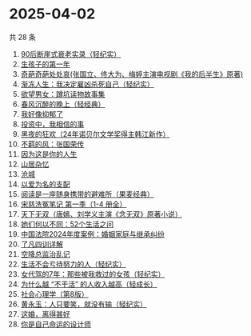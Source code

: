 # 2025-04-02

共 28 条

<!-- BEGIN WEREAD -->
<!-- 最后更新时间 2025-04-02 21:20:22 +0800 -->
1. [90后断崖式衰老实录（轻纪实）](https://weread.qq.com/web/bookDetail/883324a0813ab9c81g016c9c)
1. [生孩子的第一年](https://weread.qq.com/web/bookDetail/f3732df0813ab9c6eg013666)
1. [奇葩奇葩处处哀(张国立、佟大为、梅婷主演电视剧《我的后半生》原著)](https://weread.qq.com/web/bookDetail/f00329c0813ab9cc4g012ec4)
1. [渐冻人生：我决定雇凶杀死自己（轻纪实）](https://weread.qq.com/web/bookDetail/be332e60813ab9c75g019560)
1. [欲望男女：蹲坑读物故事集](https://weread.qq.com/web/bookDetail/f83320a0813ab9c90g015c2e)
1. [春风沉醉的晚上（轻经典）](https://weread.qq.com/web/bookDetail/29032c50813ab9c32g0116a7)
1. [我好像抑郁了](https://weread.qq.com/web/bookDetail/1c032c20813ab9c7cg0178f4)
1. [投资中，我相信的事](https://weread.qq.com/web/bookDetail/e7a32530813ab9c7cg014c8a)
1. [黑夜的狂欢（24年诺贝尔文学奖得主韩江新作）](https://weread.qq.com/web/bookDetail/b2932c90813ab9cb1g011ee5)
1. [不羁的风：张国荣传](https://weread.qq.com/web/bookDetail/459325b07192b26c459dceb)
1. [因为这是你的人生](https://weread.qq.com/web/bookDetail/aa3329b0813ab9c8eg01957c)
1. [山居杂忆](https://weread.qq.com/web/bookDetail/90432270813ab8a7eg018ba7)
1. [沧城](https://weread.qq.com/web/bookDetail/10e32ff0813ab9c72g019371)
1. [以爱为名的支配](https://weread.qq.com/web/bookDetail/7be320b0813ab93f4g019416)
1. [阅读是一座随身携带的避难所（果麦经典）](https://weread.qq.com/web/bookDetail/d0b3214071f2a92ad0b8416)
1. [宋慈洗冤笔记 第一季（1-4 册全）](https://weread.qq.com/web/bookDetail/bea326d0813ab7fcag016618)
1. [天下无双（唐嫣、刘学义主演《念无双》原著小说）](https://weread.qq.com/web/bookDetail/f9332080813ab8a1fg018454)
1. [她们何以不同：52个生活之问](https://weread.qq.com/web/bookDetail/dbc32840813ab9389g01691d)
1. [中国法院2024年度案例：婚姻家庭与继承纠纷](https://weread.qq.com/web/bookDetail/94532650813ab906dg017c66)
1. [了凡四训详解](https://weread.qq.com/web/bookDetail/b6832d40813ab92d2g015378)
1. [空降总监治乱记](https://weread.qq.com/web/bookDetail/22032d2071efb5452205a52)
1. [生活不会亏待努力的人（轻纪实）](https://weread.qq.com/web/bookDetail/03232a70813ab9c75g017bbe)
1. [女代驾的7年：那些被我救过的女孩（轻纪实）](https://weread.qq.com/web/bookDetail/f6932620813ab9ca7g013a34)
1. [为什么越 “不干活” 的人收入越高（轻成长）](https://weread.qq.com/web/bookDetail/71d323c0813ab9c5dg0180d2)
1. [社会心理学（第8版）](https://weread.qq.com/web/bookDetail/8f532bd07278850c8f51770)
1. [黄永玉：人只要笑，就没有输（轻纪实）](https://weread.qq.com/web/bookDetail/17232640813ab9c45g015a5c)
1. [这婚，离得甚好](https://weread.qq.com/web/bookDetail/3c732450813ab9c44g018825)
1. [你是自己命运的设计师](https://weread.qq.com/web/bookDetail/5e932830813ab9c89g01414f)
<!-- END WEREAD -->